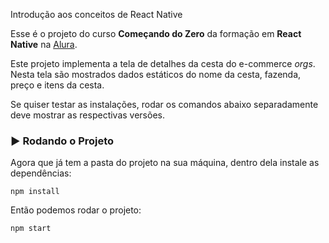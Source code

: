 Introdução aos conceitos de React Native 

Esse é o projeto do curso **Começando do Zero** da formação em **React Native** na [Alura](https://www.alura.com.br/).

Este projeto implementa a tela de detalhes da cesta do e-commerce *orgs*. Nesta tela são mostrados dados estáticos do nome da cesta, fazenda, preço e itens da cesta.


Se quiser testar as instalações, rodar os comandos abaixo separadamente deve mostrar as respectivas versões.


### ▶️ Rodando o Projeto

Agora que já tem a pasta do projeto na sua máquina, dentro dela instale as dependências:
```
npm install
```

Então podemos rodar o projeto:
```
npm start
```
